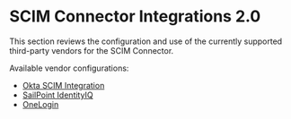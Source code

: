 [title]: # (SCIM Integrations)
[tags]: # (configuration)
[priority]: # (500)
# SCIM Connector Integrations 2.0

This section reviews the configuration and use of the currently supported third-party vendors for the SCIM Connector.



Available vendor configurations:

* [Okta SCIM Integration](okta/index.md)
* [SailPoint IdentityIQ](sailpoint/index.md)
* [OneLogin](onelogin/index.md)
